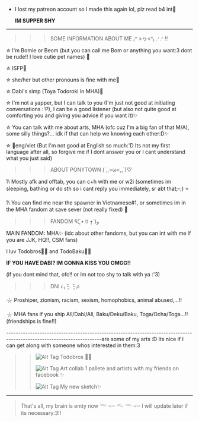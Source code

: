 - I lost my patreon account so I made this again lol, plz read b4 int🎐
  >
  **IM SUPPER SHY**
----------------------------------------------------------------------------------------------------------------------------------------------------------------------------------------------
>>>SOME INFORMATION ABOUT ME ₍^ >ヮ<^₎ .ᐟ.ᐟ !!
>
✮ I'm Bomie or Beom (but you can call me Bom or anything you want:3 dont be rude!! I love cutie pet names) 🍰
>
✮ ISFP🎨
>
✮ she/her but other pronouns is fine with me🪼
>
✮ Dabi's simp (Toya Todoroki in MHA)💙
>
✮ I'm not a yapper, but I can talk to you (I'm just not good at initiating conversations :'P), I can be a good listener (but also not quite good at comforting you and giving you advice if you want it)✨
>
✮ You can talk with me about arts, MHA (ofc cuz I'm a big fan of that M/A), some silly things?... idk if that can help we knowing each other:D✨
>
✮ 🎀eng/viet (But I'm not good at English so much:'D Its not my first language after all, so forgive me if I dont answer you or I cant understand what you just said)
>
>>> ABOUT PONYTOWN (´,,>ω<,,`)♡ 
>
𐙚 Mostly afk and offtab, you can c+h with me or w2i (sometimes im sleeping, bathing or do sth so i cant reply you immediately, sr abt that;-;) ⭐
>
𐙚 You can find me near the spawner in Vietnamese#1, or sometimes im in the MHA fandom at save sever (not really fixed) 🫧
 >
>>>FANDOM ٩̋(ˊ•͈ ꇴ •͈ˋ)و 
>
MAIN FANDOM: MHA✨
(idc about other fandoms, but you can int with me if you are JJK, HQ!!, CSM fans)
>
I luv Todobros🐍🍰 and TodoBaku🍰💥
>
 **IF YOU HAVE DABI? IM GONNA KISS YOU OMGG!!**
>
(if you dont mind that, ofc!! or Im not too shy to talk with ya :'3)
>
>>> DNI  ૮₍ ˃̵͈᷄ . ˂̵͈᷅ ₎ა 
>
𓇼 Proshiper, zionism, racism, sexism, homophobics, animal abused,...‼️
>
𓇼 MHA fans if you ship All/Dabi/All, Baku/Deku/Baku, Toga/Ocha/Toga...‼️ (friendships is fine!!)
>
----------------------------------------------------------------------------------------------------------------------are some of my arts :D Its nice if I can get along with someone whos interested in them:3
>>![Alt Tag](https://i.pinimg.com/originals/3f/9c/99/3f9c99d2ca776f996d2fb6cd9c65c8d6.png)
>>Todobros 🐍🍰
>>
>>![Alt Tag](https://i.pinimg.com/originals/86/ea/81/86ea8165dc35fc848644a5a0c42a37b0.png)
>> Art collab 1 pallete and artists with my friends on facebook ✨
>>
>> ![Alt Tag](https://i.pinimg.com/originals/82/9e/4d/829e4d2a8181a9fc88dddef1c8b8a2d4.jpg)
>> My new sketch✨
------------------------------------------------------------------------------------------------------------------------------------------------------------------------------------------
> That's all, my brain is emty now
      𓆝 𓆟 𓆞 𓆝 𓆟
I will update later if its necessary:3!!
